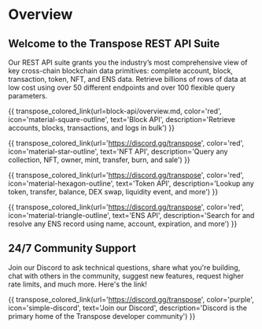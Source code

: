 # Overview

## Welcome to the Transpose REST API Suite
Our REST API suite grants you the industry’s most comprehensive view of key cross-chain blockchain data primitives: complete account, block, transaction, token, NFT, and ENS data. Retrieve billions of rows of data at low cost using over 50 different endpoints and over 100 flexible query parameters.

{{ transpose_colored_link(url=block-api/overview.md, color='red', icon='material-square-outline', text='Block API', description='Retrieve accounts, blocks, transactions, and logs in bulk') }}

{{ transpose_colored_link(url='https://discord.gg/transpose', color='red', icon='material-star-outline', text='NFT API', description='Query any collection, NFT, owner, mint, transfer, burn, and sale') }}

{{ transpose_colored_link(url='https://discord.gg/transpose', color='red', icon='material-hexagon-outline', text='Token API', description='Lookup any token, transfer, balance, DEX swap, liquidity event, and more') }}

{{ transpose_colored_link(url='https://discord.gg/transpose', color='red', icon='material-triangle-outline', text='ENS API', description='Search for and resolve any ENS record using name, account, expiration, and more') }}


## 24/7 Community Support
Join our Discord to ask technical questions, share what you're building, chat with others in the community, suggest new features, request higher rate limits, and much more. Here's the link!

{{ transpose_colored_link(url='https://discord.gg/transpose', color='purple', icon='simple-discord', text='Join our Discord', description='Discord is the primary home of the Transpose developer community') }}

